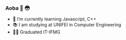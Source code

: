 ### Aoba 👋 :flushed:

- 🌱 I’m currently learning Javascript, C++ 
- :books: I am studying at UNIFEI in Computer Engineering
- :man_student: Graduated IT-IFMG


